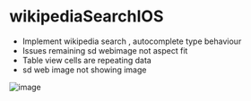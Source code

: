 # wikipediaSearchIOS

 - Implement wikipedia search , autocomplete type behaviour
 - Issues remaining sd webimage not aspect fit
 - Table view cells are repeating data
 - sd web image not showing image
 
![image](http://imgur.com/gTTehrI.gif)
